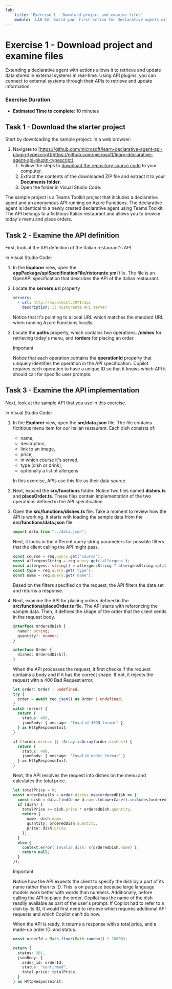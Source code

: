 ```yaml
---
lab:
    title: 'Exercise 1 - Download project and examine files'
    module: 'LAB 02: Build your first action for declarative agents with API plugin by using Visual Studio Code'
---
```


# Exercise 1 - Download project and examine files

Extending a declarative agent with actions allows it to retrieve and update data stored in external systems in real-time. Using API plugins, you can connect to external systems through their APIs to retrieve and update information.

### Exercise Duration

- **Estimated Time to complete**: 10 minutes

## Task 1 - Download the starter project

Start by downloading the sample project. In a web browser:

1. Navigate to [https://github.com/microsoft/learn-declarative-agent-api-plugin-typescript](https://github.com/microsoft/learn-declarative-agent-api-plugin-typescript).
    1. Follow the steps to [download the repository source code](https://docs.github.com/repositories/working-with-files/using-files/downloading-source-code-archives#downloading-source-code-archives-from-the-repository-view) to your computer.
    1. Extract the contents of the downloaded ZIP file and extract it to your **Documents folder**.
    1. Open the folder in Visual Studio Code.

The sample project is a Teams Toolkit project that includes a declarative agent and an anonymous API running on Azure Functions. The declarative agent is identical to a newly created declarative agent using Teams Toolkit. The API belongs to a fictitious Italian restaurant and allows you to browse today's menu and place orders.

## Task 2 - Examine the API definition

First, look at the API definition of the Italian restaurant's API.

In Visual Studio Code:

1. In the **Explorer** view, open the **appPackage/apiSpecificationFile/ristorante.yml** file. The file is an OpenAPI specification that describes the API of the Italian restaurant.
1. Locate the **servers.url** property

    ```yaml
    servers:
      - url: http://localhost:7071/api
        description: Il Ristorante API server
    ```

    Notice that it's pointing to a local URL which matches the standard URL when running Azure Functions locally.

1. Locate the **paths** property, which contains two operations: **/dishes** for retrieving today's menu, and **/orders** for placing an order.

    > [!IMPORTANT]
    > Notice that each operation contains the **operationId** property that uniquely identifies the operation in the API specification. Copilot requires each operation to have a unique ID so that it knows which API it should call for specific user prompts.

## Task 3 - Examine the API implementation

Next, look at the sample API that you use in this exercise.

In Visual Studio Code:

1. In the **Explorer** view, open the **src/data.json** file. The file contains fictitious menu item for our Italian restaurant. Each dish consists of:

    - name,
    - description,
    - link to an image,
    - price,
    - in which course it's served,
    - type (dish or drink),
    - optionally a list of allergens

    In this exercise, APIs use this file as their data source.
1. Next, expand the **src/functions** folder. Notice two files named **dishes.ts** and **placeOrder.ts**. These files contain implementation of the two operations defined in the API specification.
1. Open the **src/functions/dishes.ts** file. Take a moment to review how the API is working. It starts with loading the sample data from the **src/functions/data.json** file.

    ```typescript
    import data from "../data.json";
    ```

    Next, it looks in the different query string parameters for possible filters that the client calling the API might pass.

    ```typescript
    const course = req.query.get('course');
    const allergensString = req.query.get('allergens');
    const allergens: string[] = allergensString ? allergensString.split(",") : [];
    const type = req.query.get('type');
    const name = req.query.get('name');
    ```

    Based on the filters specified on the request, the API filters the data set and returns a response.

1. Next, examine the API for placing orders defined in the **src/functions/placeOrder.ts** file. The API starts with referencing the sample data. Then, it defines the shape of the order that the client sends in the request body.

    ```typescript
    interface OrderedDish {
      name?: string;
      quantity?: number;
    }
    
    interface Order {
      dishes: OrderedDish[];
    }
    ```

    When the API processes the request, it first checks if the request contains a body and if it has the correct shape. If not, it rejects the request with a 400 Bad Request error.

    ```typescript
    let order: Order | undefined;
    try {
      order = await req.json() as Order | undefined;
    }
    catch (error) {
      return {
        status: 400,
        jsonBody: { message: "Invalid JSON format" },
      } as HttpResponseInit;
    }
    
    if (!order.dishes || !Array.isArray(order.dishes)) {
      return {
        status: 400,
        jsonBody: { message: "Invalid order format" }
      } as HttpResponseInit;
    }
    ```

    Next, the API resolves the request into dishes on the menu and calculates the total price.

    ```typescript
    let totalPrice = 0;
    const orderDetails = order.dishes.map(orderedDish => {
      const dish = data.find(d => d.name.toLowerCase().includes(orderedDish.name.toLowerCase()));
      if (dish) {
        totalPrice += dish.price * orderedDish.quantity;
        return {
          name: dish.name,
          quantity: orderedDish.quantity,
          price: dish.price,
        };
      }
      else {
        context.error(`Invalid dish: ${orderedDish.name}`);
        return null;
      }
    });
    ```

    > [!IMPORTANT]
    > Notice how the API expects the client to specify the dish by a part of its name rather than its ID. This is on purpose because large language models work better with words than numbers. Additionally, before calling the API to place the order, Copilot has the name of the dish readily available as part of the user's prompt. If Copilot had to refer to a dish by its ID, it would first need to retrieve which requires additional API requests and which Copilot can't do now.

    When the API is ready, it returns a response with a total price, and a made-up order ID, and status.

    ```typescript
    const orderId = Math.floor(Math.random() * 10000);
    
    return {
      status: 201,
      jsonBody: {
        order_id: orderId,
        status: "confirmed",
        total_price: totalPrice,
      }
    } as HttpResponseInit;
    ```

